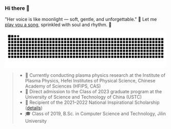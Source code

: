 ### Hi there 👋

"Her voice is like moonlight — soft, gentle, and unforgettable." 🌙  Let me [play you a song](https://www.youtube.com/watch?v=dqQNJSXAlWM), sprinkled with soul and rhythm. 🎵


<picture>
  <source media="(prefers-color-scheme: dark)" srcset="https://raw.githubusercontent.com/iytzhu/iytzhu/output/github-contribution-grid-snake-dark.svg">
  <source media="(prefers-color-scheme: light)" srcset="https://raw.githubusercontent.com/iytzhu/iytzhu/output/github-contribution-grid-snake.svg">
  <img alt="github little snake" src="https://raw.githubusercontent.com/iytzhu/iytzhu/output/github-contribution-grid-snake.svg">
</picture>


>- 🌱 Currently conducting plasma physics research at the Institute of Plasma Physics, Hefei Institutes of Physical Science, Chinese Academy of Sciences (HFIPS, CAS)
>- 💬 Direct admission to the Class of 2023 graduate program at the University of Science and Technology of China (USTC)  
>- 🏅 Recipient of the 2021–2022 National Inspirational Scholarship ([details](https://ccst.jlu.edu.cn/info/1093/16599.htm))
>- 🎓 Class of 2019, B.Sc. in Computer Science and Technology, Jilin University  


<!--
**iytzhu/iytzhu** is a ✨ _special_ ✨ repository because its `README.md` (this file) appears on your GitHub profile.

Here are some ideas to get you started:

- 🔭 I’m currently working on ...
- 🌱 I’m currently learning ...
- 👯 I’m looking to collaborate on ...
- 🤔 I’m looking for help with ...
- 💬 Ask me about ...
- 📫 How to reach me: ...
- 😄 Pronouns: ...
- ⚡ Fun fact: ...
-->

